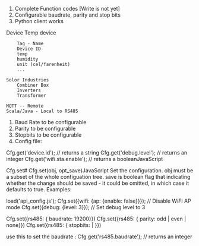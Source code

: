 1. Complete Function codes [Write is not yet]
2. Configurable baudrate, parity and stop bits
3. Python client works

Device
    Temp device

        Tag - Name
        Device ID-
        temp
        humidity
        unit (cel/farenheit)
        ...

    Solor Industries
        Combiner Box
        Inverters
        Transformer

    MQTT -- Remote
    Scala/Java - Local to RS485


1. Baud Rate to be configurable
2. Parity to be configurable
3. Stopbits to be configurable
4. Config file: 


Cfg.get('device.id');        // returns a string
Cfg.get('debug.level');      // returns an integer
Cfg.get('wifi.sta.enable');  // returns a booleanJavaScript

Cfg.set#
Cfg.set(obj, opt_save)JavaScript
Set the configuration. obj must be a subset of the whole configuation tree. save is boolean flag that indicating whether the change should be saved - it could be omitted, in which case it defaults to true. Examples:

load('api_config.js');
Cfg.set({wifi: {ap: {enable: false}}});  // Disable WiFi AP mode
Cfg.set({debug: {level: 3}});            // Set debug level to 3

Cfg.set({rs485: { baudrate: 19200}})
Cfg.set({rs485: { parity: odd | even | none}})
Cfg.set({rs485: { stopbits: | }})



use this to set the baudrate : Cfg.get('rs485.baudrate');      // returns an integer
 